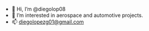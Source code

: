 - 👋 Hi, I’m @diegolop08
- 👀 I’m interested in aerospace and automotive projects.
- 📫 diegolopezg01@gmail.com

<!---
diegolop08/diegolop08 is a ✨ special ✨ repository because its `README.md` (this file) appears on your GitHub profile.
You can click the Preview link to take a look at your changes.
--->
